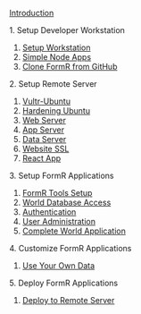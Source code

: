 
<h>[Introduction                        ](/fr0001_FormR-Introduction.md)

<h>1. Setup Developer Workstation</h>
 
 1. [Setup Workstation			](/Setup/fr0101_Setup-Developer-Workstation.md)  
 2. [Simple Node Apps 			](/Setup/fr0102_Simple-Node-Apps.md)             
 3. [Clone FormR from GitHub    ](/Setup/fr0103_Clone-FormR.md)										

<h>2. Setup Remote Server</h>
 1. [Vultr-Ubuntu               ](/Setup/fr0301_Setup-Vultr-Ubuntu.md)
 2. [Hardening Ubuntu           ](/Setup/fr0302_Setup-Hardening-Ubuntu.md)
 3. [Web Server                 ](/Setup/fr0303_Setup-Web-Server-Ubuntu.md)
 4. [App Server                 ](/Setup/fr0304_Setup-App-Server-Ubuntu.md)
 5. [Data Server                ](/Setup/fr0305_Setup-Data-Server-Ubuntu.md)
 6. [Website SSL                ](/Setup/fr0306_Setup-Website-SSL-Ubuntu.md)
 7. [React App                  ](/Setup/fr0307_Setup-React-App-Ubuntu.md)

<h>3. Setup FormR Applications</h>
 1. [FormR Tools Setup](/FormR/fr0401_FRTools-Setup.md)
 2. [World Database Access      ](/FormR/fr0401_World-Database-Access.md)
 3. [Authentication             ](/FormR/fr0402_Authentication.md)
 4. [User Administration        ](/FormR/fr0403_User-Administration.md)
 5. [Complete World Application ](/FormR/fr0404_Complete-World-Application.md)

<h>4. Customize FormR Applications</h>
 1. [Use Your Own Data          ](/FormR/fr0501_Use-Your_Qwn_Data.md)

<h>5. Deploy FormR Applications</h>
 1. [Deploy to Remote Server    ](/FormR/fr0601_Deloy-To-Remote_Server.md)